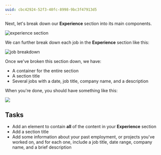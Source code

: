 ```yaml
---
uuid: cbc42924-52f3-40fc-8998-9bc3f47913d5
---
```


Next, let's break down our **Experience** section into its main components.

![experience section](https://cl.ly/1K1V2x3E1v2B/[c5b8983f62e430b17bc2571ddef73e82]_Image%202017-10-25%20at%207.38.23%20PM.png)

We can further break down each job in the **Experience** section like this:

![job breakdown](https://cl.ly/1H0X0M2W0O1S/[06cc939821de5af2c57ac1c8b6273bbf]_Image%202017-12-19%20at%201.17.00%20PM.png)


Once we've broken this section down, we have:

- A container for the entire section
- A section title
- Several jobs with a date, job title, company name, and a description

When you're done, you should have something like this:

![](https://cl.ly/210Y3K191N1Y/Image%202017-12-19%20at%201.30.07%20PM.png)

## Tasks

- Add an element to contain **all** of the content in your **Experience** section
- Add a section title
- Add some information about your past employment, or projects you've worked on, and for each one, include a job title, date range, company name, and a brief description
